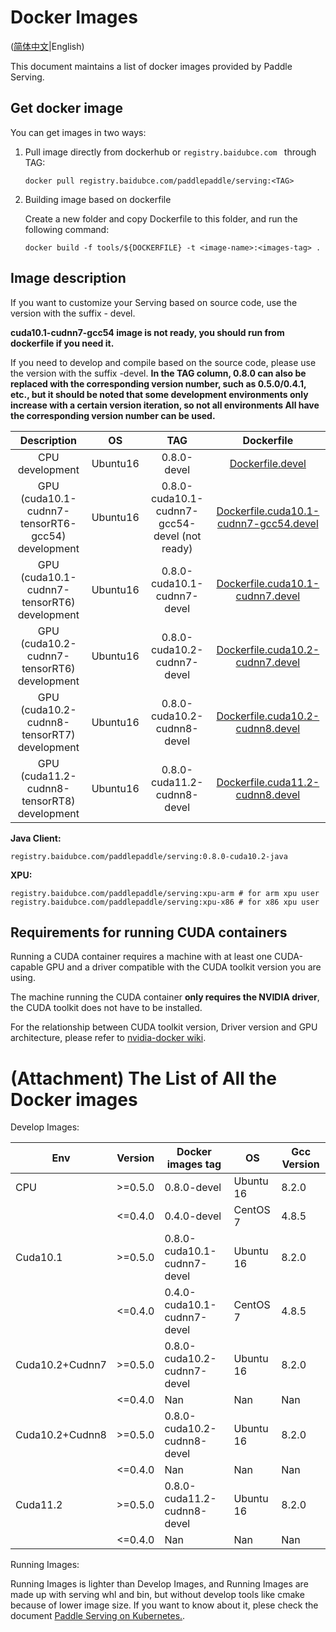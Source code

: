 # Docker Images

([简体中文](Docker_Images_CN.md)|English)

This document maintains a list of docker images provided by Paddle Serving.

## Get docker image

You can get images in two ways:

1. Pull image directly from dockerhub or `registry.baidubce.com ` through TAG:

   ```shell
   docker pull registry.baidubce.com/paddlepaddle/serving:<TAG> 
   ```

2. Building image based on dockerfile

   Create a new folder and copy Dockerfile to this folder, and run the following command:

   ```shell
   docker build -f tools/${DOCKERFILE} -t <image-name>:<images-tag> .
   ```



## Image description

If you want to customize your Serving based on source code, use the version with the suffix - devel.

**cuda10.1-cudnn7-gcc54 image is not ready, you should run from dockerfile if you need it.**

If you need to develop and compile based on the source code, please use the version with the suffix -devel.
**In the TAG column, 0.8.0 can also be replaced with the corresponding version number, such as 0.5.0/0.4.1, etc., but it should be noted that some development environments only increase with a certain version iteration, so not all environments All have the corresponding version number can be used.**

|                         Description                         |   OS    |             TAG              |                          Dockerfile                          |
| :----------------------------------------------------------: | :-----: | :--------------------------: | :----------------------------------------------------------: |
|                       CPU development                        | Ubuntu16 |         0.8.0-devel         |        [Dockerfile.devel](../tools/Dockerfile.devel)         |
|              GPU (cuda10.1-cudnn7-tensorRT6-gcc54) development               | Ubuntu16 | 0.8.0-cuda10.1-cudnn7-gcc54-devel (not ready) | [Dockerfile.cuda10.1-cudnn7-gcc54.devel](../tools/Dockerfile.cuda10.1-cudnn7-gcc54.devel) |
|              GPU (cuda10.1-cudnn7-tensorRT6) development               | Ubuntu16 | 0.8.0-cuda10.1-cudnn7-devel | [Dockerfile.cuda10.1-cudnn7.devel](../tools/Dockerfile.cuda10.1-cudnn7.devel) |
|              GPU (cuda10.2-cudnn7-tensorRT6) development               | Ubuntu16 | 0.8.0-cuda10.2-cudnn7-devel | [Dockerfile.cuda10.2-cudnn7.devel](../tools/Dockerfile.cuda10.2-cudnn7.devel) |
|              GPU (cuda10.2-cudnn8-tensorRT7) development               | Ubuntu16 | 0.8.0-cuda10.2-cudnn8-devel | [Dockerfile.cuda10.2-cudnn8.devel](../tools/Dockerfile.cuda10.2-cudnn8.devel) |
|              GPU (cuda11.2-cudnn8-tensorRT8) development               | Ubuntu16 | 0.8.0-cuda11.2-cudnn8-devel | [Dockerfile.cuda11.2-cudnn8.devel](../tools/Dockerfile.cuda11.2-cudnn8.devel) |

**Java Client:**
```
registry.baidubce.com/paddlepaddle/serving:0.8.0-cuda10.2-java
```

**XPU:**
```
registry.baidubce.com/paddlepaddle/serving:xpu-arm # for arm xpu user
registry.baidubce.com/paddlepaddle/serving:xpu-x86 # for x86 xpu user
```

## Requirements for running CUDA containers

Running a CUDA container requires a machine with at least one CUDA-capable GPU and a driver compatible with the CUDA toolkit version you are using. 

The machine running the CUDA container **only requires the NVIDIA driver**, the CUDA toolkit does not have to be installed.

For the relationship between CUDA toolkit version, Driver version and GPU architecture, please refer to [nvidia-docker wiki](https://github.com/NVIDIA/nvidia-docker/wiki/CUDA).

# (Attachment) The List of All the Docker images

Develop Images:

| Env      | Version | Docker images tag            | OS        | Gcc Version |
|----------|---------|------------------------------|-----------|-------------|
|    CPU   | >=0.5.0 | 0.8.0-devel                 | Ubuntu 16 |  8.2.0       |
|          | <=0.4.0 | 0.4.0-devel                  | CentOS 7  | 4.8.5       |
| Cuda10.1 | >=0.5.0 | 0.8.0-cuda10.1-cudnn7-devel  | Ubuntu 16 |   8.2.0       |
|          | <=0.4.0 | 0.4.0-cuda10.1-cudnn7-devel    | CentOS 7  | 4.8.5     |
| Cuda10.2+Cudnn7 | >=0.5.0 | 0.8.0-cuda10.2-cudnn7-devel  | Ubuntu 16 |   8.2.0       |
|          | <=0.4.0 | Nan                          | Nan       | Nan         |
| Cuda10.2+Cudnn8 | >=0.5.0 | 0.8.0-cuda10.2-cudnn8-devel  | Ubuntu 16 |   8.2.0       |
|          | <=0.4.0 | Nan                          | Nan       | Nan         |
| Cuda11.2 | >=0.5.0 | 0.8.0-cuda11.2-cudnn8-devel | Ubuntu 16 |    8.2.0       |
|          | <=0.4.0 | Nan                          | Nan       | Nan         |


Running Images:

Running Images is lighter than Develop Images, and Running Images are made up with serving whl and bin, but without develop tools like cmake because of lower image size. If you want to know about it, plese check the document [Paddle Serving on Kubernetes.](./Run_On_Kubernetes_CN.md).


